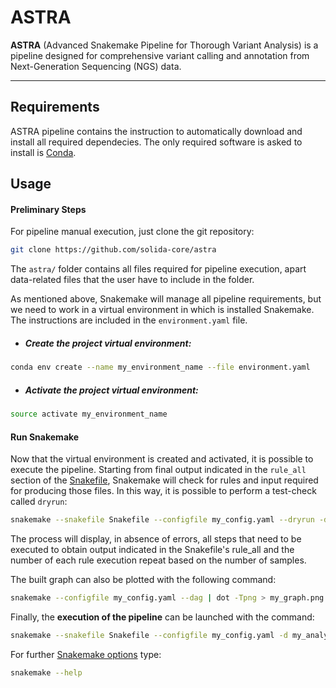 # ASTRA
**ASTRA** (Advanced Snakemake Pipeline for Thorough Variant Analysis) 
is a pipeline designed for comprehensive variant calling and annotation from Next-Generation Sequencing (NGS) data.
_______________


## Requirements
ASTRA pipeline contains the instruction to automatically download and install all required dependecies. 
The only required software is asked to install is [Conda](https://docs.conda.io/en/latest/miniconda.html).
 
## Usage
#### Preliminary Steps
For pipeline manual execution, just clone the git repository:
```bash
git clone https://github.com/solida-core/astra
```
The `astra/` folder contains all files required for pipeline execution, apart data-related files that the user have to include in the folder.

As mentioned above, Snakemake will manage all pipeline requirements, but we need to work in a virtual environment in which is installed Snakemake. 
The instructions are included in the `environment.yaml` file.

* ##### Create the project virtual environment:
```bash
conda env create --name my_environment_name --file environment.yaml
```
* ##### Activate the project virtual environment:
```bash
source activate my_environment_name
```
#### Run Snakemake

Now that the virtual environment is created and activated, it is possible to execute the pipeline.
Starting from final output indicated in the `rule_all` section 
of the [Snakefile](https://github.com/solida-core/docs/blob/master/pipeline_structure.md#snakefile), 
Snakemake will check for rules and input required for producing those files.
In this way, it is possible to perform a test-check called `dryrun`:
```bash
snakemake --snakefile Snakefile --configfile my_config.yaml --dryrun -d my_analysis_folder
```
The process will display, in absence of errors, all steps that need to be executed to obtain output indicated in the Snakefile's rule_all and the number of each rule execution repeat based on the number of samples.

The built graph can also be plotted with the following command:
```bash
snakemake --configfile my_config.yaml --dag | dot -Tpng > my_graph.png
```
Finally, the **execution of the pipeline** can be launched with the command:
```bash
snakemake --snakefile Snakefile --configfile my_config.yaml -d my_analysis_folder
```
For further [Snakemake options](https://snakemake.readthedocs.io/en/stable/api_reference/snakemake.html) type:
```bash
snakemake --help
```

